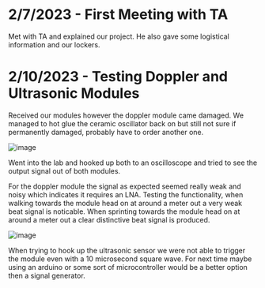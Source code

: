 
# 2/7/2023 - First Meeting with TA

Met with TA and explained our project. He also gave some logistical information and our lockers.

# 2/10/2023 - Testing Doppler and Ultrasonic Modules

Received our modules however the doppler module came damaged. We managed to hot glue the ceramic oscillator back on but still not sure if permanently damaged, probably have to order another one.

![image](~/school/ECE445/SIGHT/notebooks/John/glued_osc.jpg)

Went into the lab and hooked up both to an oscilloscope and tried to see the output signal out of both modules.

For the doppler module the signal as expected seemed really weak and noisy which indicates it requires an LNA. Testing the functionality, when walking towards the module head on at around a meter out a very weak beat signal is noticable. When sprinting towards the module head on at around a meter out a clear distinctive beat signal is produced.

![image](~/school/ECE445/SIGHT/notebooks/John/doppler_signal.jpg)

When trying to hook up the ultrasonic sensor we were not able to trigger the module even with a 10 microsecond square wave. For next time maybe using an arduino or some sort of microcontroller would be a better option then a signal generator.
